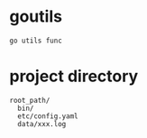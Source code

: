 # goutils

```
go utils func
```

# project directory

```
root_path/
  bin/
  etc/config.yaml
  data/xxx.log

```

